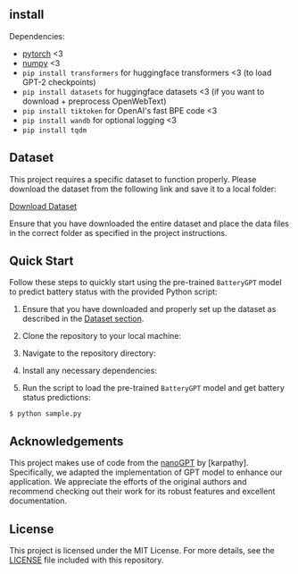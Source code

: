 ## install
Dependencies:

- [pytorch](https://pytorch.org) <3
- [numpy](https://numpy.org/install/) <3
- `pip install transformers` for huggingface transformers <3 (to load GPT-2 checkpoints)
- `pip install datasets` for huggingface datasets <3 (if you want to download + preprocess OpenWebText)
- `pip install tiktoken` for OpenAI's fast BPE code <3
- `pip install wandb` for optional logging <3
- `pip install tqdm`

## Dataset
This project requires a specific dataset to function properly. Please download the dataset from the following link and save it to a local folder:

[Download Dataset](https://drive.google.com/drive/folders/111cncohSHP6_y6Gucg7Prpxfpr4U8DvU?usp=sharing)

Ensure that you have downloaded the entire dataset and place the data files in the correct folder as specified in the project instructions.

## Quick Start

Follow these steps to quickly start using the pre-trained `BatteryGPT` model to predict battery status with the provided Python script:

1. Ensure that you have downloaded and properly set up the dataset as described in the [Dataset section](#dataset).

2. Clone the repository to your local machine:

3. Navigate to the repository directory:

4. Install any necessary dependencies:

5. Run the script to load the pre-trained `BatteryGPT` model and get battery status predictions:
```
$ python sample.py
```

## Acknowledgements

This project makes use of code from the [nanoGPT](https://github.com/karpathy/nanoGPT) by [karpathy]. Specifically, we adapted the implementation of GPT model to enhance our application. We appreciate the efforts of the original authors and recommend checking out their work for its robust features and excellent documentation.

## License

This project is licensed under the MIT License. For more details, see the [LICENSE](LICENSE) file included with this repository.